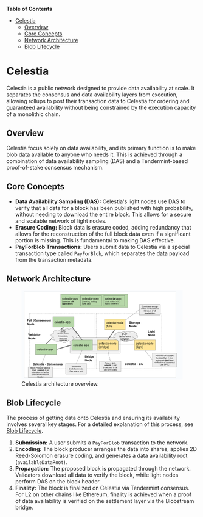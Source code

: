 <!-- START doctoc generated TOC please keep comment here to allow auto update -->
<!-- DON'T EDIT THIS SECTION, INSTEAD RE-RUN doctoc TO UPDATE -->
**Table of Contents**

- [Celestia](#celestia)
  - [Overview](#overview)
  - [Core Concepts](#core-concepts)
  - [Network Architecture](#network-architecture)
  - [Blob Lifecycle](#blob-lifecycle)

<!-- END doctoc generated TOC please keep comment here to allow auto update -->

# Celestia

Celestia is a public network designed to provide data availability at scale. It separates the consensus and data availability layers from execution, allowing rollups to post their transaction data to Celestia for ordering and guaranteed availability without being constrained by the execution capacity of a monolithic chain.

## Overview

Celestia focus solely on data availability, and its primary function is to make blob data available to anyone who needs it. This is achieved through a combination of data availability sampling (DAS) and a Tendermint-based proof-of-stake consensus mechanism.

## Core Concepts

- **Data Availability Sampling (DAS):** Celestia's light nodes use DAS to verify that all data for a block has been published with high probability, without needing to download the entire block. This allows for a secure and scalable network of light nodes.
- **Erasure Coding:** Block data is erasure coded, adding redundancy that allows for the reconstruction of the full block data even if a significant portion is missing. This is fundamental to making DAS effective.
- **PayForBlob Transactions:** Users submit data to Celestia via a special transaction type called `PayForBlob`, which separates the data payload from the transaction metadata.

## Network Architecture

<figure>
 <img src="../../../static/assets/celestia_architecture.png" alt="Celestia architecture"> 
    <figcaption>Celestia architecture overview.</figcaption>
</figure>

## Blob Lifecycle

The process of getting data onto Celestia and ensuring its availability involves several key stages. For a detailed explanation of this process, see [Blob Lifecycle](./blob_lifecycle.md).

1.  **Submission:** A user submits a `PayForBlob` transaction to the network.
2.  **Encoding:** The block producer arranges the data into shares, applies 2D Reed-Solomon erasure coding, and generates a data availability root (`availableDataRoot`).
3.  **Propagation:** The proposed block is propagated through the network. Validators download all data to verify the block, while light nodes perform DAS on the block header.
4.  **Finality:** The block is finalized on Celestia via Tendermint consensus. For L2 on other chains like Ethereum, finality is achieved when a proof of data availability is verified on the settlement layer via the Blobstream bridge.



